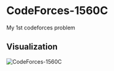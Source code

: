 # CodeForces-1560C
My 1st codeforces problem

## Visualization
![CodeForces-1560C](https://user-images.githubusercontent.com/87486610/131372807-b597d434-41f9-4530-bcd9-c15b2898df01.png)
